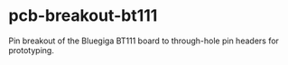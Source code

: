 # pcb-breakout-bt111
Pin breakout of the Bluegiga BT111 board to through-hole pin headers for prototyping. 
